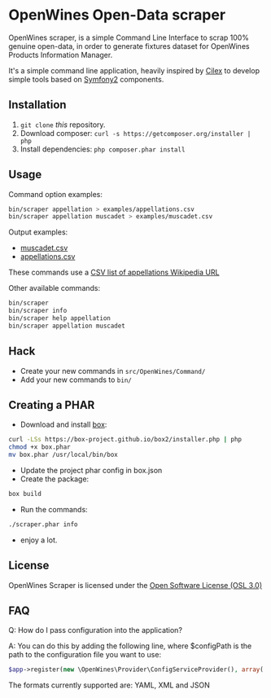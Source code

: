 OpenWines Open-Data scraper
===========================

OpenWines scraper, is a simple Command Line Interface to scrap 100% genuine open-data,
in order to generate fixtures dataset for OpenWines Products Information Manager.

It's a simple command line application, heavily inspired by [Cilex](https://github.com/Cilex/Cilex) to develop simple tools
based on [Symfony2][1] components.

## Installation

 1. `git clone` _this_ repository.
 2. Download composer: `curl -s https://getcomposer.org/installer | php`
 3. Install dependencies: `php composer.phar install`


## Usage

Command option examples:

```bash
bin/scraper appellation > examples/appellations.csv  
bin/scraper appellation muscadet > examples/muscadet.csv
```

Output examples: 

- [muscadet.csv](examples/muscadet.csv)
- [appellations.csv](examples/appellations.csv)

These commands use a [CSV list of appellations Wikipedia URL](src/OpenWines/DataSources/Wikipedia/Appellation/Resources/Appellations/Sources/FR_AOC.csv)

Other available commands:

```bash
bin/scraper 
bin/scraper info
bin/scraper help appellation
bin/scraper appellation muscadet
```

## Hack

 - Create your new commands in `src/OpenWines/Command/`
 - Add your new commands to `bin/`


## Creating a PHAR

 - Download and install [box][5]:
```sh
curl -LSs https://box-project.github.io/box2/installer.php | php
chmod +x box.phar
mv box.phar /usr/local/bin/box
```
 - Update the project phar config in box.json
 - Create the package:
```sh
box build
```
 - Run the commands:
```sh
./scraper.phar info
```
 - enjoy a lot.

## License

OpenWines Scraper is licensed under the [Open Software License (OSL 3.0)](http://opensource.org/licenses/osl-3.0.php)

[1]: http://symfony.com
[2]: http://silex.sensiolabs.org
[3]: http://cilex.github.com/get/cilex.phar
[4]: http://cilex.github.com/documentation
[5]: https://box-project.github.io/box2/

## FAQ

Q: How do I pass configuration into the application?

A: You can do this by adding the following line, where $configPath is the path to the configuration file you want to use:

```php
$app->register(new \OpenWines\Provider\ConfigServiceProvider(), array('config.path' => $configPath));
```

The formats currently supported are: YAML, XML and JSON